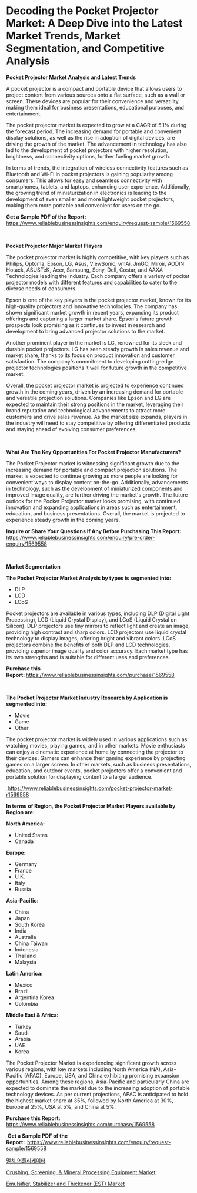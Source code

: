 <p><h1>Decoding the Pocket Projector Market: A Deep Dive into the Latest Market Trends, Market Segmentation, and Competitive Analysis</h1></p><p><strong>Pocket Projector Market Analysis and Latest Trends</strong></p>
<p><p>A pocket projector is a compact and portable device that allows users to project content from various sources onto a flat surface, such as a wall or screen. These devices are popular for their convenience and versatility, making them ideal for business presentations, educational purposes, and entertainment.</p><p>The pocket projector market is expected to grow at a CAGR of 5.1% during the forecast period. The increasing demand for portable and convenient display solutions, as well as the rise in adoption of digital devices, are driving the growth of the market. The advancement in technology has also led to the development of pocket projectors with higher resolution, brightness, and connectivity options, further fueling market growth.</p><p>In terms of trends, the integration of wireless connectivity features such as Bluetooth and Wi-Fi in pocket projectors is gaining popularity among consumers. This allows for easy and seamless connectivity with smartphones, tablets, and laptops, enhancing user experience. Additionally, the growing trend of miniaturization in electronics is leading to the development of even smaller and more lightweight pocket projectors, making them more portable and convenient for users on the go.</p></p>
<p><strong>Get a Sample PDF of the Report:&nbsp;</strong> <a href="https://www.reliablebusinessinsights.com/enquiry/request-sample/1569558">https://www.reliablebusinessinsights.com/enquiry/request-sample/1569558</a></p>
<p>&nbsp;</p>
<p><strong>Pocket Projector Major Market Players</strong></p>
<p><p>The pocket projector market is highly competitive, with key players such as Philips, Optoma, Epson, LG, Asus, ViewSonic, vmAi, JmGO, Miroir, AODIN Hotack, ASUSTeK, Acer, Samsung, Sony, Dell, Costar, and AAXA Technologies leading the industry. Each company offers a variety of pocket projector models with different features and capabilities to cater to the diverse needs of consumers.</p><p>Epson is one of the key players in the pocket projector market, known for its high-quality projectors and innovative technologies. The company has shown significant market growth in recent years, expanding its product offerings and capturing a larger market share. Epson's future growth prospects look promising as it continues to invest in research and development to bring advanced projector solutions to the market.</p><p>Another prominent player in the market is LG, renowned for its sleek and durable pocket projectors. LG has seen steady growth in sales revenue and market share, thanks to its focus on product innovation and customer satisfaction. The company's commitment to developing cutting-edge projector technologies positions it well for future growth in the competitive market.</p><p>Overall, the pocket projector market is projected to experience continued growth in the coming years, driven by an increasing demand for portable and versatile projection solutions. Companies like Epson and LG are expected to maintain their strong positions in the market, leveraging their brand reputation and technological advancements to attract more customers and drive sales revenue. As the market size expands, players in the industry will need to stay competitive by offering differentiated products and staying ahead of evolving consumer preferences.</p></p>
<p>&nbsp;</p>
<p><strong>What Are The Key Opportunities For Pocket Projector Manufacturers?</strong></p>
<p><p>The Pocket Projector market is witnessing significant growth due to the increasing demand for portable and compact projection solutions. The market is expected to continue growing as more people are looking for convenient ways to display content on-the-go. Additionally, advancements in technology, such as the development of miniaturized components and improved image quality, are further driving the market's growth. The future outlook for the Pocket Projector market looks promising, with continued innovation and expanding applications in areas such as entertainment, education, and business presentations. Overall, the market is projected to experience steady growth in the coming years.</p></p>
<p><strong>Inquire or Share Your Questions If Any Before Purchasing This Report:</strong> <a href="https://www.reliablebusinessinsights.com/enquiry/pre-order-enquiry/1569558">https://www.reliablebusinessinsights.com/enquiry/pre-order-enquiry/1569558</a></p>
<p>&nbsp;</p>
<p><strong>Market Segmentation</strong></p>
<p><strong>The Pocket Projector Market Analysis by types is segmented into:</strong></p>
<p><ul><li>DLP</li><li>LCD</li><li>LCoS</li></ul></p>
<p><p>Pocket projectors are available in various types, including DLP (Digital Light Processing), LCD (Liquid Crystal Display), and LCoS (Liquid Crystal on Silicon). DLP projectors use tiny mirrors to reflect light and create an image, providing high contrast and sharp colors. LCD projectors use liquid crystal technology to display images, offering bright and vibrant colors. LCoS projectors combine the benefits of both DLP and LCD technologies, providing superior image quality and color accuracy. Each market type has its own strengths and is suitable for different uses and preferences.</p></p>
<p><strong>Purchase this Report:&nbsp;</strong><a href="https://www.reliablebusinessinsights.com/purchase/1569558">https://www.reliablebusinessinsights.com/purchase/1569558</a></p>
<p>&nbsp;</p>
<p><strong>The Pocket Projector Market Industry Research by Application is segmented into:</strong></p>
<p><ul><li>Movie</li><li>Game</li><li>Other</li></ul></p>
<p><p>The pocket projector market is widely used in various applications such as watching movies, playing games, and in other markets. Movie enthusiasts can enjoy a cinematic experience at home by connecting the projector to their devices. Gamers can enhance their gaming experience by projecting games on a larger screen. In other markets, such as business presentations, education, and outdoor events, pocket projectors offer a convenient and portable solution for displaying content to a larger audience.</p></p>
<p><a href="https://www.reliablebusinessinsights.com/pocket-projector-market-r1569558">&nbsp;https://www.reliablebusinessinsights.com/pocket-projector-market-r1569558</a></p>
<p><strong>In terms of Region, the Pocket Projector Market Players available by Region are:</strong></p>
<p>
    <p> <strong> North America: </strong>
        <ul>
            <li>United States</li>
            <li>Canada</li>
        </ul>
        </p> 
    <p> <strong> Europe: </strong>
        <ul>
            <li>Germany</li>
            <li>France</li>
            <li>U.K.</li>
            <li>Italy</li>
            <li>Russia</li>
        </ul>
        </p> 
    <p> <strong> Asia-Pacific: </strong>
        <ul>
            <li>China</li>
            <li>Japan</li>
            <li>South Korea</li>
            <li>India</li>
            <li>Australia</li>
            <li>China Taiwan</li>
            <li>Indonesia</li>
            <li>Thailand</li>
            <li>Malaysia</li>
        </ul>
        </p> 
    <p> <strong> Latin America: </strong>
        <ul>
            <li>Mexico</li>
            <li>Brazil</li>
            <li>Argentina Korea</li>
            <li>Colombia</li>
        </ul>
        </p> 
    <p> <strong> Middle East & Africa: </strong>
        <ul>
            <li>Turkey</li>
            <li>Saudi</li>
            <li>Arabia</li>
            <li>UAE</li>
            <li>Korea</li>
        </ul>
    </p>
    </p>
<p><p>The Pocket Projector Market is experiencing significant growth across various regions, with key markets including North America (NA), Asia-Pacific (APAC), Europe, USA, and China exhibiting promising expansion opportunities. Among these regions, Asia-Pacific and particularly China are expected to dominate the market due to the increasing adoption of portable technology devices. As per current projections, APAC is anticipated to hold the highest market share at 35%, followed by North America at 30%, Europe at 25%, USA at 5%, and China at 5%.</p></p>
<p><strong>Purchase this Report: </strong><a href="https://www.reliablebusinessinsights.com/purchase/1569558">https://www.reliablebusinessinsights.com/purchase/1569558</a></p>
<p>&nbsp;<strong>Get a Sample PDF of the Report:&nbsp;&nbsp;</strong><a href="https://www.reliablebusinessinsights.com/enquiry/request-sample/1569558">https://www.reliablebusinessinsights.com/enquiry/request-sample/1569558</a></p>
<p><strong></strong></p>
<p><p><a href="https://medium.com/@wheelgg5674537/2024%EB%85%84%EB%B6%80%ED%84%B0-2031%EB%85%84%EA%B9%8C%EC%A7%80-%EC%98%88%EC%83%81%EB%90%98%EB%8A%94-%EB%AC%BC%ED%92%88-%EC%A0%81%EC%9A%A9%EA%B8%B0-%EC%8B%9C%EC%9E%A5-%EB%8F%99%ED%96%A5%EA%B3%BC-%EC%8B%9C%EC%9E%A5-%EB%B6%84%EC%84%9D-f707991cb8c6">멀치 어플리케이터</a></p><p><a href="https://view.publitas.com/reportprime-1/crushing-screening-mineral-processing-equipment-market-growth-outlook-from-2024-to-2031-and-it-is-projecting-at-8-4-cagr-with-markets-trends-analysis-by-application-regional-outlook-and-revenue/">Crushing, Screening, & Mineral Processing Equipment Market</a></p><p><a href="https://view.publitas.com/reportprime-1/emulsifier-stabilizer-and-thickener-est-industry-analysis-report-its-market-size-share-trends-by-application-region-competitive-strategies-2024-2031/">Emulsifier, Stabilizer and Thickener (EST) Market</a></p></p>